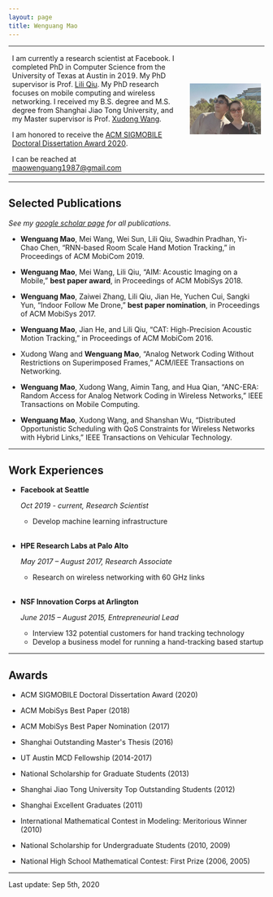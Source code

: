 ```yaml
---
layout: page
title: Wenguang Mao
---
```


  <table width="700" border="0" align="center" cellspacing="0" cellpadding="0">
    <tr>
     <td width="68%" valign="middle">
        <p>
        I am currently a research scientist at Facebook. I completed PhD in Computer Science from the University of Texas at Austin in 2019. My PhD supervisor is Prof. <a href="https://www.cs.utexas.edu/~lili/">Lili Qiu</a>. My PhD research focuses on mobile computing and wireless networking. I received my B.S. degree and M.S. degree from Shanghai Jiao Tong University, and my Master supervisor is Prof. <a href="http://wanglab.sjtu.edu.cn/en/content.aspx?info_lb=472&flag=295">Xudong Wang</a>.
       </p>
       <p>
       I am honored to receive the <a href="https://www.sigmobile.org/grav/awards/phd-thesis-award">ACM SIGMOBILE Doctoral Dissertation Award 2020</a>.
        </p>
       I can be reached at <a href="mailto:maowenguang1987@gmail.com">maowenguang1987@gmail.com</a> 
        </td>
        <td width="30%">
        <img src="pic.JPG">
        </td>
      </tr>
      </table>

---

## Selected Publications

*See my [google scholar page](https://scholar.google.com/citations?user=_jeddYwAAAAJ&hl=en) for all publications.*

- **Wenguang Mao**, Mei Wang, Wei Sun, Lili Qiu, Swadhin Pradhan, Yi-Chao Chen, “RNN-based Room Scale Hand Motion Tracking,” in Proceedings of ACM MobiCom 2019.

- **Wenguang Mao**, Mei Wang, Lili Qiu, “AIM: Acoustic Imaging on a Mobile,” **best paper award**, in Proceedings of ACM MobiSys 2018.

- **Wenguang Mao**, Zaiwei Zhang, Lili Qiu, Jian He, Yuchen Cui, Sangki Yun, “Indoor Follow Me Drone,” **best paper nomination**, in Proceedings of ACM MobiSys 2017.

- **Wenguang Mao**, Jian He, and Lili Qiu, “CAT: High-Precision Acoustic Motion Tracking,” in Proceedings of ACM MobiCom 2016.

- Xudong Wang and **Wenguang Mao**, “Analog Network Coding Without Restrictions on Superimposed Frames,” ACM/IEEE Transactions on Networking.

- **Wenguang Mao**, Xudong Wang, Aimin Tang, and Hua Qian, “ANC-ERA: Random Access for Analog Network Coding in Wireless Networks,” IEEE Transactions on Mobile Computing.

- **Wenguang Mao**, Xudong Wang, and Shanshan Wu, “Distributed Opportunistic Scheduling with QoS Constraints for Wireless Networks with Hybrid Links,” IEEE Transactions on Vehicular Technology.

---

## Work Experiences

+ **Facebook at Seattle**

  *Oct 2019 - current, Research Scientist*
  - Develop machine learning infrastructure
<br/><br/>

+ **HPE Research Labs at Palo Alto**

  *May 2017 – August 2017, Research Associate*
  - Research on wireless networking with 60 GHz links
<br/><br/>

+ **NSF Innovation Corps at Arlington**
  
  *June 2015 – August 2015, Entrepreneurial Lead*
  - Interview 132 potential customers for hand tracking technology
  - Develop a business model for running a hand-tracking based startup

---

## Awards

- ACM SIGMOBILE Doctoral Dissertation Award (2020)

- ACM MobiSys Best Paper (2018)

- ACM MobiSys Best Paper Nomination (2017)

- Shanghai Outstanding Master's Thesis (2016)

- UT Austin MCD Fellowship (2014-2017)

- National Scholarship for Graduate Students (2013)

- Shanghai Jiao Tong University Top Outstanding Students (2012)

- Shanghai Excellent Graduates (2011)

- International Mathematical Contest in Modeling: Meritorious Winner (2010)

- National Scholarship for Undergraduate Students (2010, 2009)

- National High School Mathematical Contest: First Prize (2006, 2005)

---

Last update: Sep 5th, 2020
